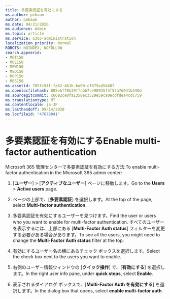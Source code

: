 ```yaml
---
title: 多要素認証を有効にする
ms.author: pebaum
author: pebaum
ms.date: 04/21/2020
ms.audience: Admin
ms.topic: article
ms.service: o365-administration
localization_priority: Normal
ROBOTS: NOINDEX, NOFOLLOW
search.appverid:
- MET150
- MOE150
- MEW150
- MED150
- MOP150
- MBS150
ms.assetid: 785fc94f-fa62-461b-ba00-cf875e45d48f
ms.openlocfilehash: 885ebf78b39ffcbb7ce98935f4f52a7d041b440d
ms.sourcegitcommit: c6692ce0fa1358ec3529e59ca0ecdfdea4cdc759
ms.translationtype: MT
ms.contentlocale: ja-JP
ms.lasthandoff: 09/14/2020
ms.locfileid: "47678041"
---
```

# <a name="enable-multi-factor-authentication"></a><span data-ttu-id="bf1c9-102">多要素認証を有効にする</span><span class="sxs-lookup"><span data-stu-id="bf1c9-102">Enable multi-factor authentication</span></span>

<span data-ttu-id="bf1c9-103">Microsoft 365 管理センターで多要素認証を有効にする方法:</span><span class="sxs-lookup"><span data-stu-id="bf1c9-103">To enable multi-factor authentication in the Microsoft 365 admin center:</span></span>

1. <span data-ttu-id="bf1c9-104">[**ユーザー**] \> [**アクティブなユーザー**] ページに移動します。</span><span class="sxs-lookup"><span data-stu-id="bf1c9-104">Go to the **Users** \> **Active users** page.</span></span>
    
2. <span data-ttu-id="bf1c9-105">ページの上部で、[**多要素認証**] を選択します。</span><span class="sxs-lookup"><span data-stu-id="bf1c9-105">At the top of the page, select **Multi-factor authentication**.</span></span> 
    
3. <span data-ttu-id="bf1c9-106">多要素認証を有効にするユーザーを見つけます。</span><span class="sxs-lookup"><span data-stu-id="bf1c9-106">Find the user or users who you want to enable for multi-factor authentication.</span></span> <span data-ttu-id="bf1c9-107">すべてのユーザーを表示するには、上部にある [**Multi-Factor Auth status**] フィルターを変更する必要がある場合があります。</span><span class="sxs-lookup"><span data-stu-id="bf1c9-107">To see all the users, you might need to change the **Multi-Factor Auth status** filter at the top.</span></span>
    
4. <span data-ttu-id="bf1c9-108">有効にするユーザー名の横にあるチェック ボックスを選択します。</span><span class="sxs-lookup"><span data-stu-id="bf1c9-108">Select the check box next to the users you want to enable.</span></span>
    
5.  <span data-ttu-id="bf1c9-109">右側のユーザー情報ウィンドウの [**クイック操作**] で、[**有効にする**] を選択します。</span><span class="sxs-lookup"><span data-stu-id="bf1c9-109">In the right user info pane, under **quick steps**, select **Enable**.</span></span> 
    
6. <span data-ttu-id="bf1c9-110">表示されるダイアログ ボックスで、[**Multi-Factor Auth を有効にする**] を選択します。</span><span class="sxs-lookup"><span data-stu-id="bf1c9-110">In the dialog box that opens, select **enable multi-factor auth**.</span></span> 
    

